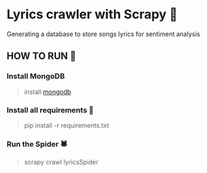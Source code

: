 ﻿# Lyrics crawler with Scrapy 🎵

Generating a database to store songs lyrics for sentiment analysis

## HOW TO RUN 🚀

### Install MongoDB
> install [mongodb](https://docs.mongodb.com/manual/installation/)

### Install all requirements 📰
> pip install -r requirements.txt

### Run the Spider 🕷️
> scrapy crawl lyricsSpider
